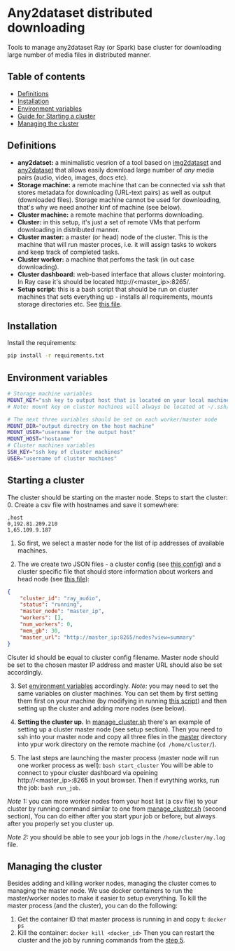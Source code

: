 # Any2dataset distributed downloading
Tools to manage any2dataset Ray (or Spark) base cluster for downloading large number of media files in distributed manner.

## Table of contents
- [Definitions](#definitions)
- [Installation](#installation)
- [Environment variables](#environment-variables)
- [Guide for Starting a cluster](#starting-a-cluster)
- [Managing the cluster](#managing-the-cluster)


## Definitions

- **any2datset:** a minimalistic vesrion of a tool based on [img2dataset](https://github.com/rom1504/img2dataset.git) and [any2dataset](https://github.com/rom1504/any2dataset.git) that allows easily download large number of *any* media pairs (audio, video, images, docs etc). 
- **Storage machine:** a remote machine that can be connected via ssh that stores metadata for downloading (URL-text pairs) as well as output (downloaded files). Storage machine cannot be used for downloading, that's why we need another kinf of machine (see below).
- **Cluster machine:** a remote machine that performs downloading.
- **Cluster:** in this setup, it's just a set of remote VMs that perform downloading in distributed manner.
- **Cluster master:** a master (or head) node of the cluster. This is the machine that will run master proces, i.e. it will assign tasks to wokers and keep track of completed tasks.
- **Cluster worker:** a machine that perfoms the task (in out case downloading).
- **Cluster dashboard:** web-based interface that allows cluster mointoring. In Ray case it's should be located http://<master_ip>:8265/. 
- **Setup script:** this is a bash script that should be run on cluster machines that sets everything up - installs all requirements, mounts storage directories etc. See [this file](scripts/ray_audio.sh).

## Installation
Install the requirements:
```bash
pip install -r requirements.txt
```

## Environment variables

```bash
# Storage machine variables
MOUNT_KEY="ssh key to output host that is located on your local machine"
# Note: mount key on cluster machines will always be located at ~/.ssh/mount_key so you don't need to set it separately on cluster machines

# The next three variables should be set on each worker/master node
MOUNT_DIR="output directry on the host machine"
MOUNT_USER="username for the output host"
MOUNT_HOST="hostanme"
# Cluster machines variables
SSH_KEY="ssh key of cluster machines"
USER="username of cluster machines"
```
## Starting a cluster

The cluster should be starting on the master node. 
Steps to start the cluster:
0. Create a csv file with hostnames and save it somewhere:
```csv
,host
0,192.81.209.210
1,65.109.9.187
```

1. So first, we select a master node for the list of ip addresses of available machines.

2. The we create two JSON files - a cluster config (see [this config](cluster_configs/ray_audio.json)) and a cluster specific file that should store information about workers and head node (see [this file](clustersr/ay_audio.json)):
```json
{
    "cluster_id": "ray_audio",
    "status": "running",
    "master_node": "master_ip",
    "workers": [],
    "num_workers": 0,
    "mem_gb": 30,
    "master_url": "http://master_ip:8265/nodes?view=summary"
}
```
Clsuter id should be equal to cluster config filename. Master node should be set to the chosen master IP address and master URL should also be set accordingly.

3. Set [environment variables](#environment-variables) accordingly. *Note:* you may need to set the same variables on cluster machines. You can set them by first setting them first on your machine (by modifying in running [this script](scripts/set_env.sh)) and then setting up the cluster and adding more nodes (see below).

4. **Setting the cluster up.** 
In [manage_cluster.sh](manage_cluster.sh) there's an example of setting up a cluster master node (see setup section).
Then you need to ssh into your master node and copy all three files in the [master](/master) directory into ypur work directory on the remote machine (`cd /home/cluster/`). 

5. The last steps are launching the master process (master node will run one worker process as well):
`bash start_cluster`
You will be able to connect to ypour cluster dashboard via opeining http://<master_ip>:8265 in yout browser.
Then if evrything works, run the job: `bash run_job`.

*Note 1:* you can more worker nodes from your host list (a csv file) to your cluster by running command similar to one from [manage_cluster.sh](manage_cluster.sh) (second section), You can do either after you start ypur job or before, but always after you properly set you cluster up.

*Note 2:* you should be able to see your job logs in the `/home/cluster/my.log` file.

## Managing the cluster

Besides adding and killing worker nodes, managing the cluster comes to managing the master node.
We use docker containers to run the master/worker nodes to make it easier to setup everything.
To kill the master process (and the cluster), you can do the following:
1. Get the container ID that master process is running in and copy t:
`docker ps`
2. Kill the container:
`docker kill <docker_id>`
Then you can restart the cluster and the job by running commands from the [step 5](#starting-a-cluster).
